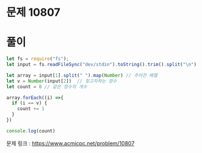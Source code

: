 # 문제 10807

# 풀이

```javascript
let fs = require("fs");
let input = fs.readFileSync("dev/stdin").toString().trim().split("\n")

let array = input[1].split(" ").map(Number) // 주어진 배열
let v = Number(input[2])  // 찾고자하는 정수
let count = 0 // 같은 정수의 개수

array.forEach((i) =>{
  if (i == v) {
    count += 1
  }
})

console.log(count)
```

문제 링크 : https://www.acmicpc.net/problem/10807

